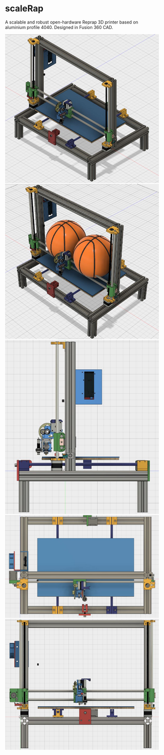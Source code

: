 # scaleRap   

A scalable and robust open-hardware Reprap 3D printer based on aluminium profile 4040. Designed in Fusion 360 CAD. 

![nixal i3](nixal_reprap4040_asm.jpg "nixal_reprap4040 3D printer") ![nixal i3](nixal_reprap4040_asm5_basketballs.jpg "nixal_reprap4040 3D printer")  
![nixal i3](nixal_reprap4040_asm2.jpg "nixal_reprap4040 3D printer") 
![nixal i3](nixal_reprap4040_asm3.jpg "nixal_reprap4040 3D printer") 
![nixal i3](nixal_reprap4040_asm4.jpg "nixal_reprap4040 3D printer") 





